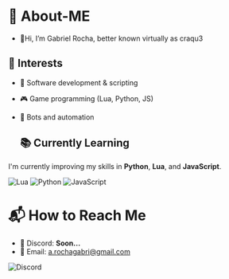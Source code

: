 
# 🤪 About-ME
- 👋Hi, I’m Gabriel Rocha, better known virtually as craqu3

  
## 🎯 Interests  
- 🔹 Software development & scripting  
- 🎮 Game programming (Lua, Python, JS)  
- 🤖 Bots and automation

  ## 📚 Currently Learning  
I'm currently improving my skills in **Python**, **Lua**, and **JavaScript**.  

![Lua](https://img.shields.io/badge/lua-%232C2D72.svg?style=for-the-badge&logo=lua&logoColor=white)  ![Python](https://img.shields.io/badge/python-3670A0?style=for-the-badge&logo=python&logoColor=ffdd54)  ![JavaScript](https://img.shields.io/badge/javascript-%23323330.svg?style=for-the-badge&logo=javascript&logoColor=%23F7DF1E) 

# 📬 How to Reach Me  
- 📨 Discord: **Soon...**  
- 📧 Email: a.rochagabri@gmail.com 

![Discord](https://img.shields.io/badge/discord-3670A0?style=for-the-badge&logo=discord&logoColor=%23FFFFFF)
<!---
craqu3/craqu3 is a ✨ special ✨ repository because its `README.md` (this file) appears on your GitHub profile.
You can click the Preview link to take a look at your changes.
--->
